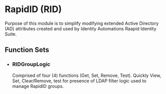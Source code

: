 # RapidID (RID)

Purpose of this module is to simplify modifying extended Active Directory (AD) attributes created and used by Identity Automations Raapid Identity Suite.

## Function Sets
- ### RIDGroupLogic
    Comprised of four (4) functions (Get, Set, Remove, Test).  Quickly View, Set, Clear/Remove, test for presence of LDAP filter logic used to manage RapidID groups.
